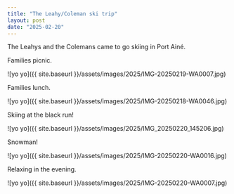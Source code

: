 ```yaml
---
title: "The Leahy/Coleman ski trip"
layout: post
date: "2025-02-20"
---
```


The Leahys and the Colemans came to go skiing in Port Ainé.

Families picnic.

![yo yo]({{ site.baseurl }}/assets/images/2025/IMG-20250219-WA0007.jpg)

Families lunch.

![yo yo]({{ site.baseurl }}/assets/images/2025/IMG-20250218-WA0046.jpg)

Skiing at the black run!

![yo yo]({{ site.baseurl }}/assets/images/2025/IMG_20250220_145206.jpg)

Snowman!

![yo yo]({{ site.baseurl }}/assets/images/2025/IMG-20250220-WA0016.jpg)

Relaxing in the evening.

![yo yo]({{ site.baseurl }}/assets/images/2025/IMG-20250220-WA0007.jpg)
